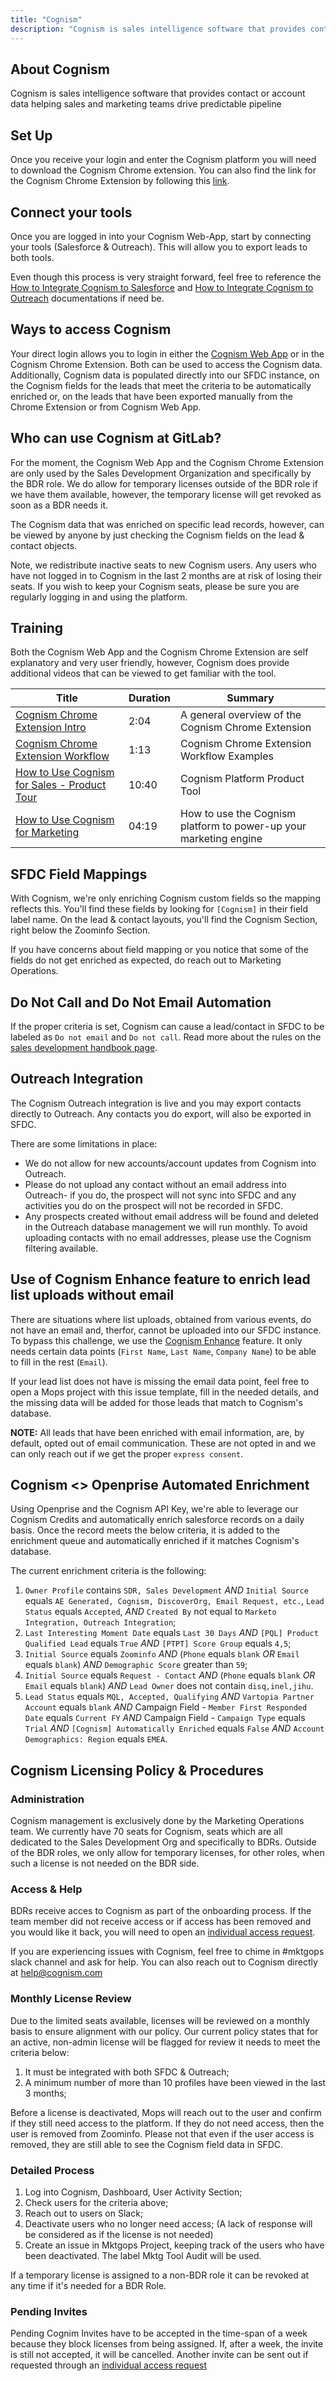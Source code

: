 ```yaml
---
title: "Cognism"
description: "Cognism is sales intelligence software that provides contact or account data helping sales and marketing teams drive predictable pipeline"
---
```


## About Cognism

Cognism is sales intelligence software that provides contact or account data helping sales and marketing teams drive predictable pipeline

## Set Up

Once you receive your login and enter the Cognism platform you will need to download the Cognism Chrome extension. You can also find the link for the Cognism Chrome Extension by following this [link](https://help.cognism.com/hc/en-gb/articles/4403402216722-How-to-install-the-Cognism-Chrome-Extension).

## Connect your tools

Once you are logged in into your Cognism Web-App, start by connecting your tools (Salesforce & Outreach). This will allow you to export leads to both tools.

Even though this process is very straight forward, feel free to reference the [How to Integrate Cognism to Salesforce](https://help.cognism.com/hc/en-gb/articles/4407455139602-How-to-Integrate-Cognism-to-Salesforce-) and [How to Integrate Cognism to Outreach](https://help.cognism.com/hc/en-gb/articles/12127689794834-How-to-integrate-Cognism-to-Outreach) documentations if need be.

## Ways to access Cognism

Your direct login allows you to login in either the [Cognism Web App](https://app.cognism.com/auth/sign-in) or in the Cognism Chrome Extension. Both can be used to access the Cognism data. Additionally, Cognism data is populated directly into our SFDC instance, on the Cognism fields for the leads that meet the criteria to be automatically enriched or, on the leads that have been exported manually from the Chrome Extension or from Cognism Web App.

## Who can use Cognism at GitLab?

For the moment, the Cognism Web App and the Cognism Chrome Extension are only used by the Sales Development Organization and specifically by the BDR role. We do allow for temporary licenses outside of the BDR role if we have them available, however, the temporary license will get revoked as soon as a BDR needs it.

The Cognism data that was enriched on specific lead records, however, can be viewed by anyone by just checking the Cognism fields on the lead & contact objects.

Note, we redistribute inactive seats to new Cognism users. Any users who have not logged in to Cognism in the last 2 months are at risk of losing their seats. If you wish to keep your Cognism seats, please be sure you are regularly logging in and using the platform.

## Training

Both the Cognism Web App and the Cognism Chrome Extension are self explanatory and very user friendly, however, Cognism does provide additional videos that can be viewed to get familiar with the tool.

| Title | Duration | Summary |
| ------ | ------ | ------ |
| [Cognism Chrome Extension Intro](https://www.youtube.com/watch?v=D0kv7aF7Iho&ab_channel=Cognism)| 2:04 | A general overview of the Cognism Chrome Extension|
| [Cognism Chrome Extension Workflow](https://www.youtube.com/watch?v=GduWMj4nzx8&ab_channel=Cognism)| 1:13 | Cognism Chrome Extension Workflow Examples|
| [How to Use Cognism for Sales - Product Tour](https://www.youtube.com/watch?v=4YG5NhxbN-w) | 10:40 | Cognism Platform Product Tool|
| [How to Use Cognism for Marketing](https://www.youtube.com/watch?v=4YG5NhxbN-w) | 04:19 | How to use the Cognism platform to power-up your marketing engine |

## SFDC Field Mappings

With Cognism, we're only enriching Cognism custom fields so the mapping reflects this. You'll find these fields by looking for `[Cognism]` in their field label name. On the lead & contact layouts, you'll find the Cognism Section, right below the Zoominfo Section.

If you have concerns about field mapping or you notice that some of the fields do not get enriched as expected, do reach out to Marketing Operations.

## Do Not Call and Do Not Email Automation

If the proper criteria is set, Cognism can cause a lead/contact in SFDC to be labeled as `Do not email` and `Do not call`. Read more about the rules on the [sales development handbook page](/handbook/marketing/sales-development/#do-not-call-and-do-not-email-automations).

## Outreach Integration

The Cognism Outreach integration is live and you may export contacts directly to Outreach. Any contacts you do export, will also be exported in SFDC.

There are some limitations in place:

- We do not allow for new accounts/account updates from Cognism into Outreach.
- Please do not upload any contact without an email address into Outreach- if you do, the prospect will not sync into SFDC and any activities you do on the prospect will not be recorded in SFDC.
- Any prospects created without email address will be found and deleted in the Outreach database management we will run monthly. To avoid uploading contacts with no email addresses, please use the Cognism filtering available.

## Use of Cognism Enhance feature to enrich lead list uploads without email

There are situations where list uploads, obtained from various events, do not have an email and, therfor, cannot be uploaded into our SFDC instance. To bypass this challenge, we use the [Cognism Enhance](https://help.cognism.com/hc/en-gb/articles/4404423963026-Using-Cognism-Enhance) feature.  It only needs certain data points (`First Name`, `Last Name`, `Company Name`) to be able to fill in the rest (`Email`).

If your lead list does not have is missing the email data point, feel free to open a Mops project with this issue template, fill in the needed details, and the missing data will be added for those leads that match to Cognism's database.

**NOTE:** All leads that have been enriched with email information, are, by default, opted out of email communication. These are not opted in and we can only reach out if we get the proper `express consent`.

## Cognism <> Openprise Automated Enrichment

Using Openprise and the Cognism API Key, we're able to leverage our Cognism Credits and automatically enrich salesforce records on a daily basis. Once the record meets the below criteria, it is added to the enrichment queue and automatically enriched if it matches Cognism's database.

The current enrichment criteria is the following:

1. `Owner Profile` contains `SDR, Sales Development` *AND* `Initial Source` equals `AE Generated, Cognism, DiscoverOrg, Email Request, etc.`, `Lead Status` equals `Accepted`, *AND* `Created By` not equal to `Marketo Integration, Outreach Integration`;
2. `Last Interesting Moment Date` equals `Last 30 Days` *AND* `[PQL] Product Qualified Lead` equals `True` *AND* `[PTPT] Score Group` equals `4,5`;
3. `Initial Source` equals `Zoominfo` *AND* (`Phone` equals `blank` *OR* `Email` equals `blank`) *AND* `Demographic Score` greater than `59`;
4. `Initial Source` equals `Request - Contact` *AND* (`Phone` equals `blank` *OR* `Email` equals `blank`) *AND* `Lead Owner` does not contain `disq,inel,jihu`.
5. `Lead Status` equals `MQL, Accepted, Qualifying` *AND* `Vartopia Partner Account` equals `blank` *AND* Campaign Field - `Member First Responded Date` equals `Current FY` *AND* Campaign Field - `Campaign Type` equals `Trial` *AND* `[Cognism] Automatically Enriched` equals `False` *AND* `Account Demographics: Region` equals `EMEA`.

## Cognism Licensing Policy & Procedures

### Administration

Cognism management is exclusively done by the Marketing Operations team. We currently have 70 seats for Cognism, seats which are all dedicated to the Sales Development Org and specifically to BDRs. Outside of the BDR roles, we only allow for temporary licenses, for other roles, when such a license is not needed on the BDR side.

### Access & Help

BDRs receive acces to Cognism as part of the onboarding process. If the team member did not receive access or if access has been removed and you would like it back, you will need to open an [individual access request](/handbook/security/corporate/end-user-services/onboarding-access-requests/access-requests/).

If you are experiencing issues with Cognism, feel free to chime in #mktgops slack channel and ask for help. You can also reach out to Cognism directly at help@cognism.com

### Monthly License Review

Due to the limited seats available, licenses will be reviewed on a monthly basis to ensure alignment with our policy. Our current policy states that for an active, non-admin license will be flagged for review it needs to meet the criteria below:

1. It must be integrated with both SFDC & Outreach;
2. A minimum number of more than 10 profiles have been viewed in the last 3 months;

Before a license is deactivated, Mops will reach out to the user and confirm if they still need access to the platform. If they do not need access, then the user is removed from Zoominfo. Please not that even if the user access is removed, they are still able to see the Cognism field data in SFDC.

### Detailed Process

1. Log into Cognism, Dashboard, User Activity Section;
2. Check users for the criteria above;
3. Reach out to users on Slack;
4. Deactivate users who no longer need access; (A lack of response will be considered as if the license is not needed)
5. Create an issue in Mktgops Project, keeping track of the users who have been deactivated. The label Mktg Tool Audit will be used.

If a temporary license is assigned to a non-BDR role it can be revoked at any time if it's needed for a BDR Role.

### Pending Invites

Pending Cognim Invites have to be accepted in the time-span of a week because they block licenses from being assigned. If, after a week, the invite is still not accepted, it will be cancelled. Another invite can be sent out if requested through an [individual access request](/handbook/security/corporate/end-user-services/onboarding-access-requests/access-requests/)

